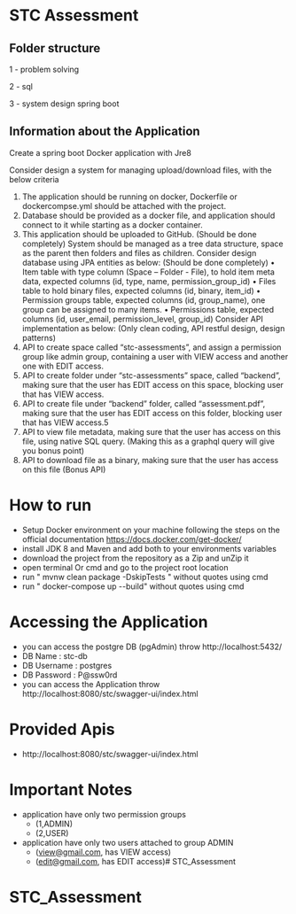 # STC Assessment

## Folder structure
1 - problem solving

2 - sql

3 - system design spring boot

## Information about the Application


Create a spring boot Docker application with Jre8

Consider design a system for managing upload/download files, with the below criteria
1. The application should be running on docker, Dockerfile or dockercompse.yml should be
   attached with the project.
2. Database should be provided as a docker file, and application should connect to it while
   starting as a docker container.
3. This application should be uploaded to GitHub. (Should be done completely)
   System should be managed as a tree data structure, space as the parent then folders and files as
   children.
   Consider design database using JPA entities as below: (Should be done completely)
   • Item table with type column (Space – Folder - File), to hold item meta data, expected
   columns (id, type, name, permission_group_id)
   • Files table to hold binary files, expected columns (id, binary, item_id)
   • Permission groups table, expected columns (id, group_name), one group can be
   assigned to many items.
   • Permissions table, expected columns (id, user_email, permission_level, group_id)
   Consider API implementation as below: (Only clean coding, API restful design, design patterns)
1. API to create space called “stc-assessments”, and assign a permission group like admin
   group, containing a user with VIEW access and another one with EDIT access.
2. API to create folder under “stc-assessments” space, called “backend”, making sure that
   the user has EDIT access on this space, blocking user that has VIEW access.
3. API to create file under “backend” folder, called “assessment.pdf”, making sure that the
   user has EDIT access on this folder, blocking user that has VIEW access.5
4. API to view file metadata, making sure that the user has access on this file, using native
   SQL query. (Making this as a graphql query will give you bonus point)
5. API to download file as a binary, making sure that the user has access on this file (Bonus
   API)
# How to run 
- Setup Docker environment on your machine following the steps on the official documentation https://docs.docker.com/get-docker/
- install JDK 8 and Maven and add both to your environments variables
- download the project from the repository as a Zip and unZip it
- open terminal Or cmd and go to the project root location
- run " mvnw clean package -DskipTests " without quotes using cmd
- run " docker-compose up --build" without quotes using cmd

# Accessing the Application
- you can access the postgre DB (pgAdmin) throw http://localhost:5432/
- DB Name : stc-db
- DB Username : postgres
- DB Password : P@ssw0rd
- you can access the Application throw http://localhost:8080/stc/swagger-ui/index.html

# Provided Apis
- http://localhost:8080/stc/swagger-ui/index.html

# Important Notes
- application have only two permission groups
  - (1,ADMIN)
  - (2,USER)
- application have only two users attached to group ADMIN
  - (view@gmail.com, has VIEW access)
  - (edit@gmail.com, has EDIT access)# STC_Assessment
# STC_Assessment
